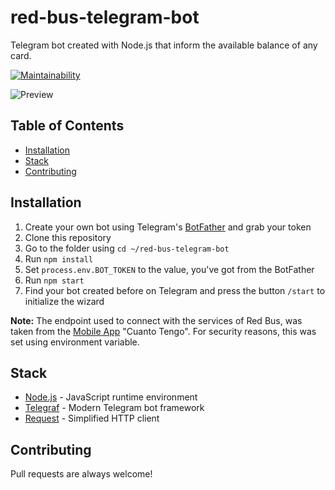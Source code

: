 # red-bus-telegram-bot
Telegram bot created with Node.js that inform the available balance of any card.

[![Maintainability](https://api.codeclimate.com/v1/badges/2a66e297f722945dc9f6/maintainability)](https://codeclimate.com/github/jbrizio/red-bus-telegram-bot/maintainability)

![Preview](https://s3.amazonaws.com/red-bus-telegram-bot/telegram-bot.png)

## Table of Contents
- [Installation](#installation)
- [Stack](#stack)
- [Contributing](#contributing)

## Installation
1.  Create your own bot using Telegram's [BotFather](https://core.telegram.org/bots#3-how-do-i-create-a-bot) and grab your token
2.  Clone this repository
3.  Go to the folder using `cd ~/red-bus-telegram-bot`
4.  Run  `npm install`
5.  Set `process.env.BOT_TOKEN` to the value, you've got from the BotFather
6.  Run  `npm start`
7.  Find your bot created before on Telegram and press the button `/start` to initialize the wizard

**Note:** The endpoint used to connect with the services of Red Bus, was taken from the [Mobile App](https://github.com/ModernizacionMuniCBA/Cuanto-tengo) "Cuanto Tengo". For security reasons, this was set using environment variable.

## Stack
- [Node.js](https://nodejs.org/) - JavaScript runtime environment
- [Telegraf](https://telegraf.js.org/) - Modern Telegram bot framework
- [Request](https://www.npmjs.com/package/request) - Simplified HTTP client

## Contributing
Pull requests are always welcome!

